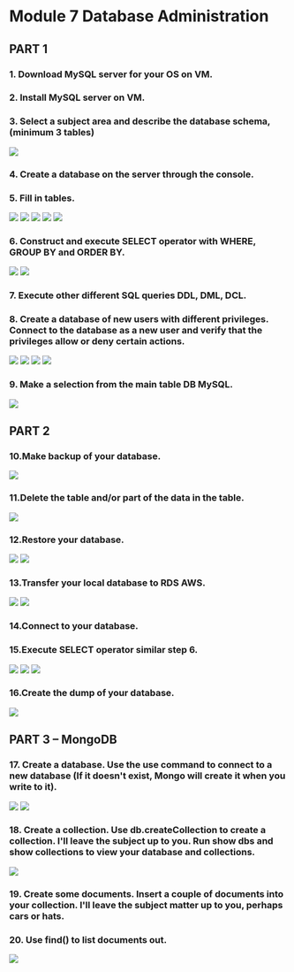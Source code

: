 # Module 7 Database Administration
## PART 1
### 1. Download MySQL server for your OS on VM. 
### 2. Install MySQL server on VM. 
### 3. Select a subject area and describe the database schema, (minimum 3 tables)
![](Images/7.1.png)
### 4. Create a database on the server through the console. 
### 5. Fill in tables.
![](Images/7.2.png)
![](Images/7.3.png)
![](Images/7.4.png)
![](Images/7.5.png)
![](Images/7.6.png)
### 6. Construct and execute SELECT operator with WHERE, GROUP BY and ORDER BY.
![](Images/7.7.png)
![](Images/7.8.png)
### 7. Execute other different SQL queries DDL, DML, DCL. 
### 8. Create a database of new users with different privileges. Connect to the database as a new user and verify that the privileges allow or deny certain actions.
![](Images/7.9.png)
![](Images/7.10.png)
![](Images/7.11.png)
![](Images/7.12.png)
### 9. Make a selection from the main table DB MySQL.
![](Images/7.13.png)
## PART 2
### 10.Make backup of your database.
![](Images/7.14.png)
### 11.Delete the table and/or part of the data in the table.
![](Images/7.15.png)
### 12.Restore your database.
![](Images/7.16.png)
![](Images/7.17.png)
### 13.Transfer your local database to RDS AWS.
![](Images/7.18.png)
![](Images/7.19.png)
### 14.Connect to your database. 
### 15.Execute SELECT operator similar step 6.
![](Images/7.20.png)
![](Images/7.21.png)
![](Images/7.22.png)
### 16.Create the dump of your database.
![](Images/7.23.png)
## PART 3 – MongoDB
### 17. Create a database. Use the use command to connect to a new database (If it doesn't exist, Mongo will create it when you write to it).
![](Images/7.24.png)
![](Images/7.25.png)
### 18. Create a collection. Use db.createCollection to create a collection. I'll leave the subject up to you. Run show dbs and show collections to view your database and collections.
![](Images/7.26.png)
### 19. Create some documents. Insert a couple of documents into your collection. I'll leave the subject matter up to you, perhaps cars or hats.
### 20. Use find() to list documents out.
![](Images/7.27.png)


